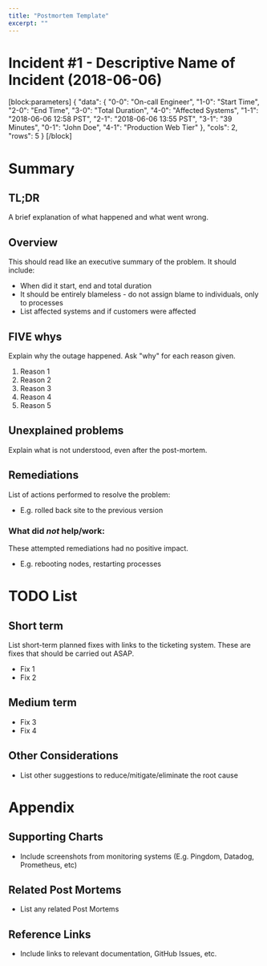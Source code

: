 ```yaml
---
title: "Postmortem Template"
excerpt: ""
---
```

# Incident #1 - Descriptive Name of Incident (2018-06-06)
[block:parameters]
{
  "data": {
    "0-0": "On-call Engineer",
    "1-0": "Start Time",
    "2-0": "End Time",
    "3-0": "Total Duration",
    "4-0": "Affected Systems",
    "1-1": "2018-06-06 12:58 PST",
    "2-1": "2018-06-06 13:55 PST",
    "3-1": "39 Minutes",
    "0-1": "John Doe",
    "4-1": "Production Web Tier"
  },
  "cols": 2,
  "rows": 5
}
[/block]
# Summary

## TL;DR

A brief explanation of what happened and what went wrong. 

## Overview

This should read like an executive summary of the problem. It should include:
* When did it start, end and total duration
* It should be entirely blameless - do not assign blame to individuals, only to processes
* List affected systems and if customers were affected

## FIVE whys

Explain why the outage happened. Ask "why" for each reason given.

1. Reason 1
2. Reason 2
3. Reason 3
4. Reason 4
5. Reason 5

## Unexplained problems

Explain what is not understood, even after the post-mortem.

## Remediations

List of actions performed to resolve the problem:

* E.g. rolled back site to the previous version

### What did *not* help/work:

These attempted remediations had no positive impact.

* E.g. rebooting nodes, restarting processes

# TODO List

## Short term

List short-term planned fixes with links to the ticketing system. These are fixes that should be carried out ASAP.

* Fix 1
* Fix 2
    
## Medium term

* Fix 3
* Fix 4

## Other Considerations

* List other suggestions to reduce/mitigate/eliminate the root cause


# Appendix

## Supporting Charts 

* Include screenshots from monitoring systems (E.g. Pingdom, Datadog, Prometheus, etc)

## Related Post Mortems

* List any related Post Mortems

## Reference Links
* Include links to relevant documentation, GitHub Issues, etc.